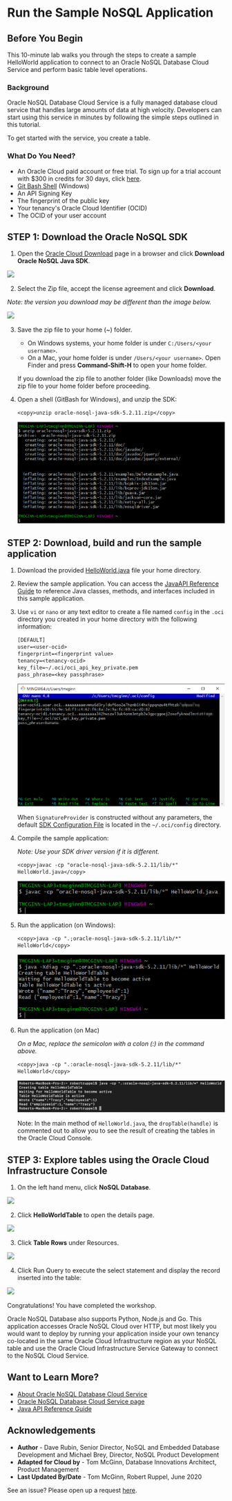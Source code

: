 # Run the Sample NoSQL Application
## Before You Begin

This 10-minute lab walks you through the steps to create a sample HelloWorld application to connect to an Oracle NoSQL Database Cloud Service and perform basic table level operations.

### Background
Oracle NoSQL Database Cloud Service is a fully managed database cloud service that handles large amounts of data at high velocity. Developers can start using this service in minutes by following the simple steps outlined in this tutorial.

To get started with the service, you create a table.

### What Do You Need?

* An Oracle Cloud paid account or free trial. To sign up for a trial account with $300 in credits for 30 days, click [here](http://oracle.com/cloud/free).
* [Git Bash Shell](https://gitforwindows.org/) (Windows)
* An API Signing Key
* The fingerprint of the public key
* Your tenancy's Oracle Cloud Identifier (OCID)
* The OCID of your user account

## STEP 1: Download the Oracle NoSQL SDK

1. Open the [Oracle Cloud Download](https://www.oracle.com/downloads/cloud/oracle-cloud-downloads.html) page in a browser and click **Download Oracle NoSQL Java SDK**.

  ![](images/download-sdk.png " ")

2. Select the Zip file, accept the license agreement and click **Download**.

  *Note: the version you download may be different than the image below.*

  ![](images/select-sdk-zip.png " ")

3. Save the zip file to your home (~) folder.

    - On Windows systems, your home folder is under `C:/Users/<your username>`.
    - On a Mac, your home folder is under `/Users/<your username>`. Open Finder and press **Command-Shift-H** to open your home folder.

    If you download the zip file to another folder (like Downloads) move the zip file to your home folder before proceeding.

4. Open a shell (GitBash for Windows), and unzip the SDK:

    ```
    <copy>unzip oracle-nosql-java-sdk-5.2.11.zip</copy>
    ```

    ![](images/unzip-result.png " ")

## STEP 2: Download, build and run the sample application

1. Download the provided [HelloWorld.java](https://objectstorage.us-ashburn-1.oraclecloud.com/p/qCpBRv5juyWwIF4dv9h98YWCDD50574Y6OwsIHhEMgI/n/c4u03/b/data-management-library-files/o/HelloWorld.java) file your home directory.

2. Review the sample application. You can access the [JavaAPI Reference Guide](https://docs.oracle.com/en/cloud/paas/nosql-cloud/csnjv/index.html) to reference Java classes, methods, and interfaces included in this sample application.

3. Use `vi` or `nano` or any text editor to create a file named `config` in the `.oci` directory you created in your home directory with the following information:

    ```
    [DEFAULT]
    user=<user-ocid>
    fingerprint=<fingerprint value>
    tenancy=<tenancy-ocid>
    key_file=~/.oci/oci_api_key_private.pem
    pass_phrase=<key passphrase>
    ```

    ![](images/config-file.png " ")

    When `SignatureProvider` is constructed without any parameters, the default [SDK Configuration File](https://docs.cloud.oracle.com/iaas/Content/API/Concepts/sdkconfig.htm) is located in the `~/.oci/config` directory.

4. Compile the sample application:

    *Note: Use your SDK driver version if it is different.*

    ```
    <copy>javac -cp "oracle-nosql-java-sdk-5.2.11/lib/*" HelloWorld.java</copy>
    ```

    ![](images/compile.png " ")

5. Run the application (on Windows):

    ```
    <copy>java -cp ".;oracle-nosql-java-sdk-5.2.11/lib/*" HelloWorld</copy>
    ```
    ![](images/run-helloworld.png " ")

6. Run the application (on Mac)

    *On a Mac, replace the semicolon with a colon (:) in the command above.*

    ```
    <copy>java -cp ".:oracle-nosql-java-sdk-5.2.11/lib/*" HelloWorld</copy>
    ```
    ![](images/mac-output.png " ")

    Note: In the main method of `HelloWorld.java`, the `dropTable(handle)` is commented out to allow you to see the result of creating the tables in the Oracle Cloud Console.

## STEP 3: Explore tables using the Oracle Cloud Infrastructure Console

1. On the left hand menu, click **NoSQL Database**.

  ![](images/nosql-cloud.png " ")

2. Click **HelloWorldTable** to open the details page.

  ![](images/open-helloworldtable.png " ")

3. Click **Table Rows** under Resources.

  ![](images/helloworldtable.png " ")

4. Click Run Query to execute the select statement and display the record inserted into the table:

  ![](images/run-query.png " ")

Congratulations! You have completed the workshop.

Oracle NoSQL Database also supports Python, Node.js and Go. This application accesses Oracle NoSQL Cloud over HTTP, but most likely you would want to deploy by running your application inside your own tenancy co-located in the same Oracle Cloud Infrastructure region as your NoSQL table and use the Oracle Cloud Infrastructure Service Gateway to connect to the NoSQL Cloud Service.

## Want to Learn More?

* [About Oracle NoSQL Database Cloud Service](https://docs.oracle.com/pls/topic/lookup?ctx=cloud&id=CSNSD-GUID-88373C12-018E-4628-B241-2DFCB7B16DE8)
* [Oracle NoSQL Database Cloud Service page](https://cloud.oracle.com/en_US/nosql)
* [Java API Reference Guide](https://docs.oracle.com/en/cloud/paas/nosql-cloud/csnjv/index.html)

## Acknowledgements
* **Author** - Dave Rubin, Senior Director, NoSQL and Embedded Database Development and Michael Brey, Director, NoSQL Product Development
* **Adapted for Cloud by** -  Tom McGinn, Database Innovations Architect, Product Management
* **Last Updated By/Date** - Tom McGinn, Robert Ruppel, June 2020

See an issue?  Please open up a request [here](https://github.com/oracle/learning-library/issues).
